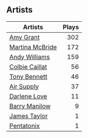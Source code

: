 ## Artists
Artists | Plays 
----- | -----: 
[Amy Grant](/artists/amy-grant-3053) | 302
[Martina McBride](/artists/martina-mcbride-35319) | 172
[Andy Williams](/artists/andy-williams-16425) | 159
[Colbie Caillat](/artists/colbie-caillat-33213) | 56
[Tony Bennett](/artists/tony-bennett-2564) | 46
[Air Supply](/artists/air-supply-2618) | 37
[Darlene Love](/artists/darlene-love-118320) | 11
[Barry Manilow](/artists/barry-manilow-31897) | 9
[James Taylor](/artists/james-taylor-5709) | 1
[Pentatonix](/artists/pentatonix-655231) | 1

